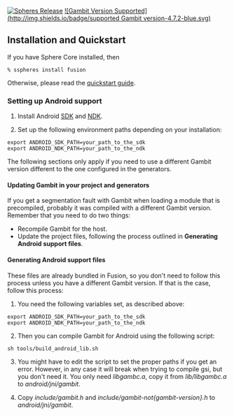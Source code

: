 [![Spheres Release](http://img.shields.io/github/release/alvatar/sphere-core.svg)](http://schemespheres.org)
[![Gambit Version Supported](http://img.shields.io/badge/supported Gambit version-4.7.2-blue.svg)](http://schemespheres.org)


## Installation and Quickstart
If you have Sphere Core installed, then

    % sspheres install fusion

Otherwise, please read the [quickstart guide](http://www.schemespheres.org/guides/en/quickstart).

### Setting up Android support

1. Install Android [SDK](https://developer.android.com/sdk/index.html) and [NDK](https://developer.android.com/tools/sdk/ndk/index.html).

2. Set up the following environment paths depending on your installation:

```
export ANDROID_SDK_PATH=your_path_to_the_sdk
export ANDROID_NDK_PATH=your_path_to_the_ndk
```

The following sections only apply if you need to use a different Gambit version different to the one configured in the generators.

#### Updating Gambit in your project and generators

If you get a segmentation fault with Gambit when loading a module that is precompiled, probably it was compiled with a different Gambit version. Remember that you need to do two things:

* Recompile Gambit for the host.
* Update the project files, following the process outlined in __Generating Android support files__.

#### Generating Android support files

These files are already bundled in Fusion, so you don't need to follow this process unless you have a different Gambit version. If that is the case, follow this process:

1. You need the following variables set, as described above:

```
export ANDROID_SDK_PATH=your_path_to_the_sdk
export ANDROID_NDK_PATH=your_path_to_the_ndk
```

2. Then you can compile Gambit for Android using the following script:

```
sh tools/build_android_lib.sh
```

3. You might have to edit the script to set the proper paths if you get an error. However, in any case it will break when trying to compile gsi, but you don't need it. You only need _libgambc.a_, copy it from _lib/libgambc.a_ to _android/jni/gambit_.

4. Copy _include/gambit.h_ and _include/gambit-not{gambit-version}.h_ to _android/jni/gambit_.

